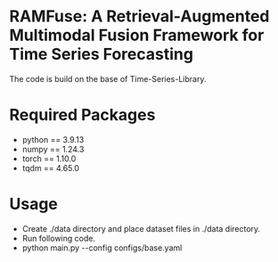 # RAMFuse: A Retrieval-Augmented Multimodal Fusion Framework for Time Series Forecasting

The code is build on the base of Time-Series-Library.

# Required Packages
- python == 3.9.13
- numpy == 1.24.3
- torch == 1.10.0
- tqdm == 4.65.0

# Usage
- Create ./data directory and place dataset files in ./data directory.
- Run following code.
- python main.py --config configs/base.yaml
